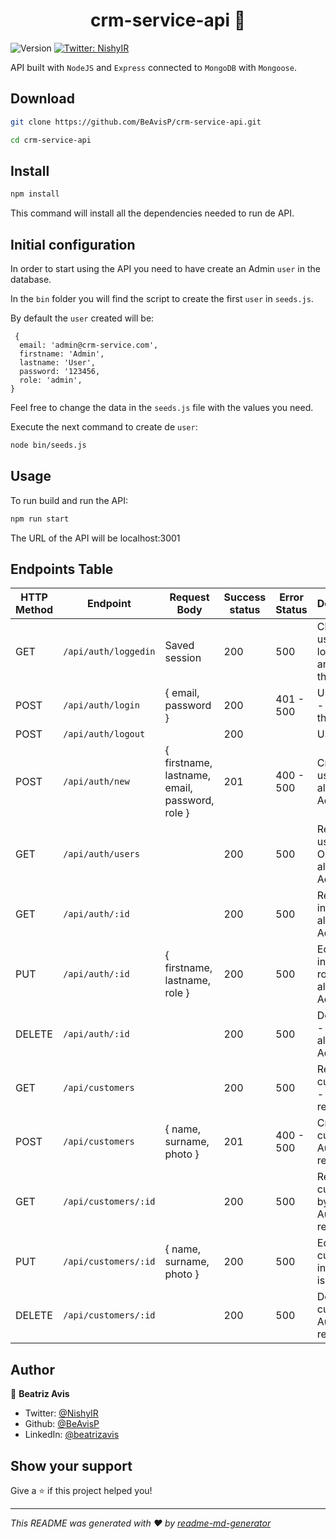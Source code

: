 <h1 align="center">crm-service-api 👋</h1>
<p>
  <img alt="Version" src="https://img.shields.io/badge/version-0.0.0-blue.svg?cacheSeconds=2592000" />
  <a href="https://twitter.com/NishyIR" target="_blank">
    <img alt="Twitter: NishyIR" src="https://img.shields.io/twitter/follow/NishyIR.svg?style=social" />
  </a>
</p>

API built with ``NodeJS`` and ``Express`` connected to ``MongoDB`` with ``Mongoose``.

## Download

```sh
git clone https://github.com/BeAvisP/crm-service-api.git

cd crm-service-api
```

## Install

```sh
npm install
```
This command will install all the dependencies needed to run de API.

## Initial configuration

In order to start using the API you need to have create an Admin ``user`` in the database.

In the ``bin`` folder you will find the script to create the first ``user`` in `` seeds.js ``.

By default the ``user`` created will be:
```
 {
  email: 'admin@crm-service.com',
  firstname: 'Admin',
  lastname: 'User',
  password: '123456,
  role: 'admin',
}
```
Feel free to change the data in the ``seeds.js`` file with the values you need.

Execute the next command to create de ``user``:

```sh
node bin/seeds.js
```

## Usage

To run build and run the API:
```sh
npm run start
```
The URL of the API will be localhost:3001

## Endpoints Table

| HTTP Method | Endpoint             | Request Body                                   | Success status | Error Status | Description                                       |
| ----------- | -------------------- | ---------------------------------------------- | -------------- | ------------ | ------------------------------------------------- |
| GET         | `/api/auth/loggedin` | Saved session                                  | 200            | 500          | Check if user is logged in and return the user    |
| POST        | `/api/auth/login`    | { email, password }                            | 200            | 401 - 500    | User login - Return the user                      |
| POST        | `/api/auth/logout`   |                                                | 200            |              | User logout                                       |
| POST        | `/api/auth/new`      | { firstname, lastname, email, password, role } | 201            | 400 - 500    | Create new user - Only allowed for Admins         |
| GET         | `/api/auth/users`    |                                                | 200            | 500          | Return all users - Only allowed for Admins        |
| GET         | `/api/auth/:id`      |                                                | 200            | 500          | Return user info - Only allowed for Admins        |
| PUT         | `/api/auth/:id`      | { firstname, lastname, role }                  | 200            | 500          | Edit user info and role - Only allowed for Admins |
| DELETE      | `/api/auth/:id`      |                                                | 200            | 500          | Delete user - Only allowed for Admins             |
| GET         | `/api/customers`     |                                                | 200            | 500          | Return all customers - Auth is required           |
| POST        | `/api/customers`     | { name, surname, photo }                       | 201            | 400 - 500    | Create new customer - Auth is required            |
| GET         | `/api/customers/:id` |                                                | 200            | 500          | Return customer by id - Auth is required          |
| PUT         | `/api/customers/:id` | { name, surname, photo }                       | 200            | 500          | Edit customer info - Auth is required             |
| DELETE      | `/api/customers/:id` |                                                | 200            | 500          | Delete customer - Auth is required                |

## Author

👤 **Beatriz Avis**

- Twitter: [@NishyIR](https://twitter.com/NishyIR)
- Github: [@BeAvisP](https://github.com/BeAvisP)
- LinkedIn: [@beatrizavis](https://linkedin.com/in/beatrizavis)

## Show your support

Give a ⭐️ if this project helped you!

---

_This README was generated with ❤️ by [readme-md-generator](https://github.com/kefranabg/readme-md-generator)_
